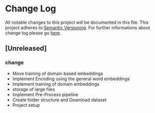 # Change Log
All notable changes to this project will be documented in this file.
This project adheres to [Semantic Versioning](http://semver.org/).
For further informations about change log please go [here](http://keepachangelog.com/en/0.3.0/).

## [Unreleased]
### change
- Move training of domain based embeddings 
- Implement Encoding using the general word embeddings
- Implement training of domain embeddings
- storage of large files
- Implement Pre-Process pipeline 
- Create folder structure and Download dataset
- Project setup
